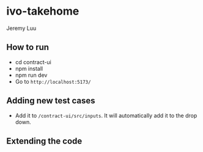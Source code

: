 # ivo-takehome
Jeremy Luu

## How to run

* cd contract-ui
* npm install
* npm run dev
* Go to `http://localhost:5173/`

## Adding new test cases

* Add it to `/contract-ui/src/inputs`. It will automatically add it to the drop down.

## Extending the code

